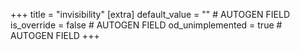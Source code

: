 +++
title = "invisibility"
[extra]
default_value = "" # AUTOGEN FIELD
is_override = false # AUTOGEN FIELD
od_unimplemented = true # AUTOGEN FIELD
+++